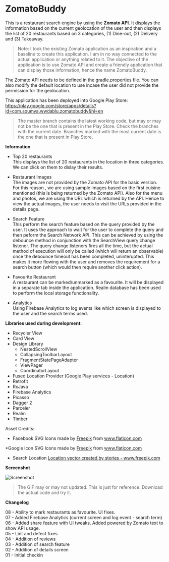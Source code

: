 # ZomatoBuddy  

This is a restaurant search engine by using the **Zomato API**. It displays the information based on the current geolocation of the user and then displays the list of 20 restaurants based on 3 categories, (1) Dine-out, (2) Delivery and (3) Takeaway.  

> Note: I took the existing Zomato application as an inspiration and a baseline to create this application. I am in  no way connected to the actual application or anything related to it. The objective of the application is to use Zomato API and create a friendly application that can display those information, hence the name ZomatoBuddy.  

The Zomato API needs to be defined in the gradle.properties file. You can also modify the default location to use incase the user did not provide the permission for the geolocation.  

This application has been deployed into Google Play Store:  
https://play.google.com/store/apps/details?id=com.soumya.wwdablu.zomatobuddy&hl=en  

> The master branch contains the latest working code, but may or may not be the one that is present in the Play Store. Check the branches with the current date. Branches marked with the most current date is the one that is present in Play Store.  



**__Information__**  

* Top 20 restaurants  
  This displays the list of 20 restaurants in the location in three categories. We can click on them to dislay their results.  
* Restaurant Images  
  The images are not provided by the Zomato API for the basic version. For this reason , we are using sample images based on the first cuisine mentioned (this is being returned by the Zomato API). Also for the menu and photos, we are using the URL which is returned by the API. Hence to view the actual images, the user needs to visit the URLs provided in the details page.  
  
* Search Feature  
  This perform the search feature based on the query provided by the user. It uses the approach to wait for the user to complete the query and then peform the Search Network API. This can be achieved by using the debounce method in conjunction with the SearchView query change listener. The query change listeners fires all the time, but the actual method of execution will only be called (which will return an observable) once the debounce timeout has been completed, uninterupted. This makes it more flowing with the user and removes the requirement for a search button (which would then require another click action).  
  
* Favourite Restaurant  
  A restaurant can be marked/unmarked as a favourite. It will be displayed in a separate tab inside the application. Realm database has been used to perform the local storage functionality.  
  
* Analytics  
  Using Firebase Analytics to log events like which screen is displayed to the user and the search terms used.  

**__Libraries used during development:__**  

* Recycler View  
* Card View  
* Design Library  
    * NestedScrollView
    * CollapsingToolbarLayout  
    * FragmentStatePageAdapter  
    * ViewPager  
    * CoordinatorLayout  
* Fused Location Provider (Google Play services - Location)  
* Retrofit  
* RxJava  
* Firebase Analytics  
* Picasso  
* Dagger 2  
* Parceler  
* Realm  
* Timber

Asset Credits:
* Facebook SVG
Icons made by <a href="https://www.flaticon.com/authors/freepik" title="Freepik">Freepik</a> from <a href="https://www.flaticon.com/" title="Flaticon"> www.flaticon.com</a>

*Google Icon SVG
Icons made by <a href="https://www.flaticon.com/authors/freepik" title="Freepik">Freepik</a> from <a href="https://www.flaticon.com/" title="Flaticon"> www.flaticon.com</a>

* Search Location
<a href="https://www.freepik.com/vectors/location">Location vector created by stories - www.freepik.com</a>


**__Screenshot__**  

![Screenshot](/screenshot/ZB_Usage_12_02.gif?raw=true "Sample")  

> The GIF may or may not updated. This is just for reference. Download the actual code and try it.  



**__Changelog__**  

08 - Ability to mark restaurants as favourite. UI fixes.  
07 - Added Firebase Analytics (current screen and log event - search term)  
06 - Added share feature with UI tweaks. Added powered by Zomato text to show API usage.  
05 - Lint and defect fixes  
04 - Addition of reviews  
03 - Addition of search feature  
02 - Addition of details screen  
01 - Initial checkin  


